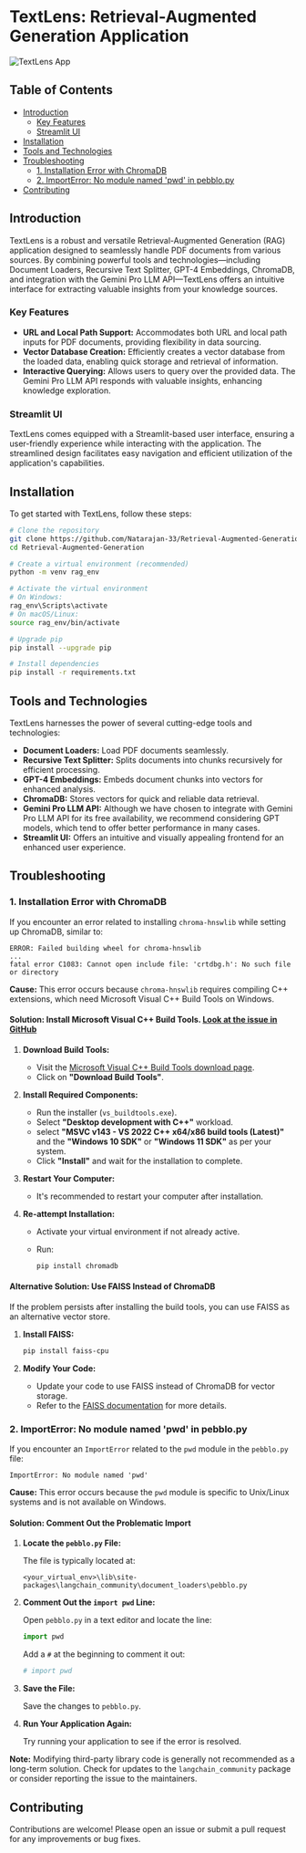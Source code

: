 # TextLens: Retrieval-Augmented Generation Application

![TextLens App](https://github.com/user-attachments/assets/fc0b1c90-b76e-4f1b-a09a-667ccdaaf5e3)

## Table of Contents

- [Introduction](#introduction)
  - [Key Features](#key-features)
  - [Streamlit UI](#streamlit-ui)
- [Installation](#installation)
- [Tools and Technologies](#tools-and-technologies)
- [Troubleshooting](#troubleshooting)
  - [1. Installation Error with ChromaDB](#1-installation-error-with-chromadb)
  - [2. ImportError: No module named 'pwd' in pebblo.py](#2-importerror-no-module-named-pwd-in-pebblopy)
- [Contributing](#contributing)

## Introduction

TextLens is a robust and versatile Retrieval-Augmented Generation (RAG) application designed to seamlessly handle PDF documents from various sources. By combining powerful tools and technologies—including Document Loaders, Recursive Text Splitter, GPT-4 Embeddings, ChromaDB, and integration with the Gemini Pro LLM API—TextLens offers an intuitive interface for extracting valuable insights from your knowledge sources.

### Key Features

- **URL and Local Path Support:** Accommodates both URL and local path inputs for PDF documents, providing flexibility in data sourcing.
- **Vector Database Creation:** Efficiently creates a vector database from the loaded data, enabling quick storage and retrieval of information.
- **Interactive Querying:** Allows users to query over the provided data. The Gemini Pro LLM API responds with valuable insights, enhancing knowledge exploration.

### Streamlit UI

TextLens comes equipped with a Streamlit-based user interface, ensuring a user-friendly experience while interacting with the application. The streamlined design facilitates easy navigation and efficient utilization of the application's capabilities.

## Installation

To get started with TextLens, follow these steps:

```bash
# Clone the repository
git clone https://github.com/Natarajan-33/Retrieval-Augmented-Generation.git
cd Retrieval-Augmented-Generation

# Create a virtual environment (recommended)
python -m venv rag_env

# Activate the virtual environment
# On Windows:
rag_env\Scripts\activate
# On macOS/Linux:
source rag_env/bin/activate

# Upgrade pip
pip install --upgrade pip

# Install dependencies
pip install -r requirements.txt
```

## Tools and Technologies

TextLens harnesses the power of several cutting-edge tools and technologies:

- **Document Loaders:** Load PDF documents seamlessly.
- **Recursive Text Splitter:** Splits documents into chunks recursively for efficient processing.
- **GPT-4 Embeddings:** Embeds document chunks into vectors for enhanced analysis.
- **ChromaDB:** Stores vectors for quick and reliable data retrieval.
- **Gemini Pro LLM API:** Although we have chosen to integrate with Gemini Pro LLM API for its free availability, we recommend considering GPT models, which tend to offer better performance in many cases.
- **Streamlit UI:** Offers an intuitive and visually appealing frontend for an enhanced user experience.

## Troubleshooting

### 1. Installation Error with ChromaDB

If you encounter an error related to installing `chroma-hnswlib` while setting up ChromaDB, similar to:

```
ERROR: Failed building wheel for chroma-hnswlib
...
fatal error C1083: Cannot open include file: 'crtdbg.h': No such file or directory
```

**Cause:** This error occurs because `chroma-hnswlib` requires compiling C++ extensions, which need Microsoft Visual C++ Build Tools on Windows.

#### **Solution: Install Microsoft Visual C++ Build Tools.** [Look at the issue in GitHub](https://github.com/chroma-core/chroma/issues/189#issuecomment-1454418844)

1. **Download Build Tools:**

   - Visit the [Microsoft Visual C++ Build Tools download page](https://visualstudio.microsoft.com/visual-cpp-build-tools/).
   - Click on **"Download Build Tools"**.

2. **Install Required Components:**

   - Run the installer (`vs_buildtools.exe`).
   - Select **"Desktop development with C++"** workload.
   - select **"MSVC v143 - VS 2022 C++ x64/x86 build tools (Latest)"** and the **"Windows 10 SDK"** or **"Windows 11 SDK"** as per your system.
   - Click **"Install"** and wait for the installation to complete.

3. **Restart Your Computer:**

   - It's recommended to restart your computer after installation.

4. **Re-attempt Installation:**

   - Activate your virtual environment if not already active.
   - Run:

     ```bash
     pip install chromadb
     ```

#### **Alternative Solution: Use FAISS Instead of ChromaDB**

If the problem persists after installing the build tools, you can use FAISS as an alternative vector store.

1. **Install FAISS:**

   ```bash
   pip install faiss-cpu
   ```

2. **Modify Your Code:**

   - Update your code to use FAISS instead of ChromaDB for vector storage.
   - Refer to the [FAISS documentation](https://github.com/facebookresearch/faiss) for more details.

### 2. ImportError: No module named 'pwd' in pebblo.py

If you encounter an `ImportError` related to the `pwd` module in the `pebblo.py` file:

```
ImportError: No module named 'pwd'
```

**Cause:** This error occurs because the `pwd` module is specific to Unix/Linux systems and is not available on Windows.

#### **Solution: Comment Out the Problematic Import**

1. **Locate the `pebblo.py` File:**

   The file is typically located at:

   ```
   <your_virtual_env>\lib\site-packages\langchain_community\document_loaders\pebblo.py
   ```

2. **Comment Out the `import pwd` Line:**

   Open `pebblo.py` in a text editor and locate the line:

   ```python
   import pwd
   ```

   Add a `#` at the beginning to comment it out:

   ```python
   # import pwd
   ```

3. **Save the File:**

   Save the changes to `pebblo.py`.

4. **Run Your Application Again:**

   Try running your application to see if the error is resolved.

**Note:** Modifying third-party library code is generally not recommended as a long-term solution. Check for updates to the `langchain_community` package or consider reporting the issue to the maintainers.

## Contributing

Contributions are welcome! Please open an issue or submit a pull request for any improvements or bug fixes.

